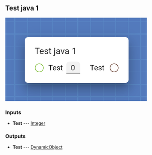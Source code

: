 ## Test java 1

![Test java 1](assets/img/cards/testJava1.png)




### Inputs


* **Test** --- [Integer](types/Integer.html)

  





### Outputs


* **Test** --- [DynamicObject](types/DynamicObject.html)

  




